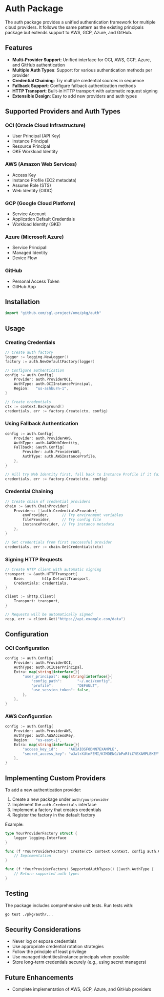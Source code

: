 # Auth Package

The auth package provides a unified authentication framework for multiple cloud providers. It follows the same pattern as the existing principals package but extends support to AWS, GCP, Azure, and GitHub.

## Features

- **Multi-Provider Support**: Unified interface for OCI, AWS, GCP, Azure, and GitHub authentication
- **Multiple Auth Types**: Support for various authentication methods per provider
- **Credential Chaining**: Try multiple credential sources in sequence
- **Fallback Support**: Configure fallback authentication methods
- **HTTP Transport**: Built-in HTTP transport with automatic request signing
- **Extensible Design**: Easy to add new providers and auth types

## Supported Providers and Auth Types

### OCI (Oracle Cloud Infrastructure)
- User Principal (API Key)
- Instance Principal
- Resource Principal
- OKE Workload Identity

### AWS (Amazon Web Services)
- Access Key
- Instance Profile (EC2 metadata)
- Assume Role (STS)
- Web Identity (OIDC)

### GCP (Google Cloud Platform)
- Service Account
- Application Default Credentials
- Workload Identity (GKE)

### Azure (Microsoft Azure)
- Service Principal
- Managed Identity
- Device Flow

### GitHub
- Personal Access Token
- GitHub App

## Installation

```go
import "github.com/sgl-project/ome/pkg/auth"
```

## Usage

### Creating Credentials

```go
// Create auth factory
logger := logging.NewLogger()
factory := auth.NewDefaultFactory(logger)

// Configure authentication
config := auth.Config{
    Provider: auth.ProviderOCI,
    AuthType: auth.OCIInstancePrincipal,
    Region:   "us-ashburn-1",
}

// Create credentials
ctx := context.Background()
credentials, err := factory.Create(ctx, config)
```

### Using Fallback Authentication

```go
config := auth.Config{
    Provider: auth.ProviderAWS,
    AuthType: auth.AWSWebIdentity,
    Fallback: &auth.Config{
        Provider: auth.ProviderAWS,
        AuthType: auth.AWSInstanceProfile,
    },
}

// Will try Web Identity first, fall back to Instance Profile if it fails
credentials, err := factory.Create(ctx, config)
```

### Credential Chaining

```go
// Create chain of credential providers
chain := &auth.ChainProvider{
    Providers: []auth.CredentialsProvider{
        envProvider,      // Try environment variables
        fileProvider,     // Try config file
        instanceProvider, // Try instance metadata
    },
}

// Get credentials from first successful provider
credentials, err := chain.GetCredentials(ctx)
```

### Signing HTTP Requests

```go
// Create HTTP client with automatic signing
transport := &auth.HTTPTransport{
    Base:        http.DefaultTransport,
    Credentials: credentials,
}

client := &http.Client{
    Transport: transport,
}

// Requests will be automatically signed
resp, err := client.Get("https://api.example.com/data")
```

## Configuration

### OCI Configuration

```go
config := auth.Config{
    Provider: auth.ProviderOCI,
    AuthType: auth.OCIUserPrincipal,
    Extra: map[string]interface{}{
        "user_principal": map[string]interface{}{
            "config_path":       "~/.oci/config",
            "profile":           "DEFAULT",
            "use_session_token": false,
        },
    },
}
```

### AWS Configuration

```go
config := auth.Config{
    Provider: auth.ProviderAWS,
    AuthType: auth.AWSAccessKey,
    Region:   "us-east-1",
    Extra: map[string]interface{}{
        "access_key_id":     "AKIAIOSFODNN7EXAMPLE",
        "secret_access_key": "wJalrXUtnFEMI/K7MDENG/bPxRfiCYEXAMPLEKEY",
    },
}
```

## Implementing Custom Providers

To add a new authentication provider:

1. Create a new package under `auth/yourprovider`
2. Implement the `auth.Credentials` interface
3. Implement a factory that creates credentials
4. Register the factory in the default factory

Example:

```go
type YourProviderFactory struct {
    logger logging.Interface
}

func (f *YourProviderFactory) Create(ctx context.Context, config auth.Config) (auth.Credentials, error) {
    // Implementation
}

func (f *YourProviderFactory) SupportedAuthTypes() []auth.AuthType {
    // Return supported auth types
}
```

## Testing

The package includes comprehensive unit tests. Run tests with:

```bash
go test ./pkg/auth/...
```

## Security Considerations

- Never log or expose credentials
- Use appropriate credential rotation strategies
- Follow the principle of least privilege
- Use managed identities/instance principals when possible
- Store long-term credentials securely (e.g., using secret managers)

## Future Enhancements

- Complete implementation of AWS, GCP, Azure, and GitHub providers
